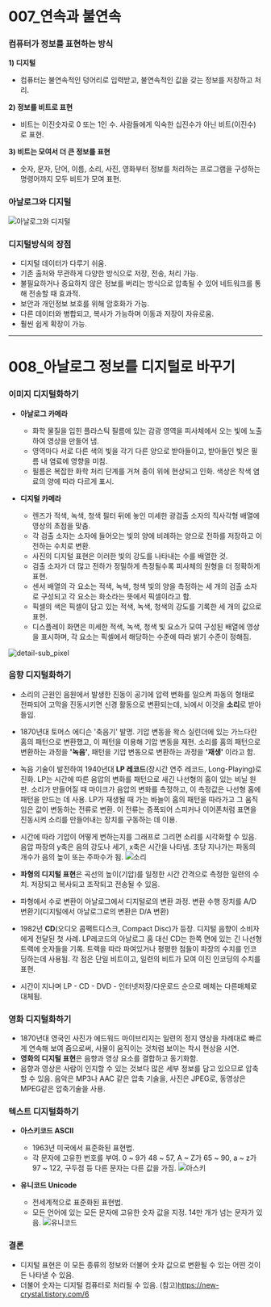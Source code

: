 # 007_연속과 불연속 #
### 컴퓨터가 정보를 표현하는 방식 ###
**1) 디지털**
* 컴퓨터는 불연속적인 덩어리로 입력받고, 불연속적인 값을 갖는 정보를 저장하고 처리.

**2) 정보를 비트로 표현**
* 비트는 이진숫자로 0 또는 1인 수. 사람들에게 익숙한 십진수가 아닌 비트(이진수)로 표현.

**3) 비트는 모여서 더 큰 정보를 표현**
* 숫자, 문자, 단어, 이름, 소리, 사진, 영화부터 정보를 처리하는 프로그램을 구성하는 명령어까지 모두 비트가 모여 표현.


### 아날로그와 디지털 ###
![아날로그와 디지털](https://user-images.githubusercontent.com/109029407/180650280-70bf53b7-ca9c-4ee9-89ae-b8f1672186f2.png)

 

### 디지털방식의 장점 ###
* 디지털 데이터가 다루기 쉬움.
* 기존 출처와 무관하게 다양한 방식으로 저장, 전송, 처리 가능.
* 불필요하거나 중요하지 않은 정보를 버리는 방식으로 압축될 수 있어 네트워크를 통해 전송할 때 효과적.
* 보안과 개인정보 보호를 위해 암호화가 가능.
* 다른 데이터와 병합되고, 복사가 가능하며 이동과 저장이 자유로움.
* 훨씬 쉽게 확장이 가능.

---

# 008_아날로그 정보를 디지털로 바꾸기 #
### 이미지 디지털화하기 ###
* **아날로그 카메라**
  * 화학 물질을 입힌 플라스틱 필름에 있는 감광 영역을 피사체에서 오는 빛에 노출하여 영상을 만들어 냄.
  * 영역마다 서로 다른 색의 빛을 각기 다른 양으로 받아들이고, 받아들인 빛은 필름 내 염료에 영향을 미침.
  * 필름은 복잡한 화학 처리 단계를 거쳐 종이 위에 현상되고 인화. 색상은 착색 염료의 양에 따라 다르게 표시.
  
* **디지털 카메라**
  * 렌즈가 적색, 녹색, 청색 필터 뒤에 놓인 미세한 광검출 소자의 직사각형 배열에 영상의 초점을 맞춤.
  * 각 검출 소자는 소자에 들어오는 빛의 양에 비례하는 양으로 전하를 저장하고 이 전하는 수치로 변환.
  * 사진의 디지털 표현은 이러한 빛의 강도를 나타내는 수를 배열한 것. 
  * 검출 소자가 더 많고 전하가 정밀하게 측정될수록 피사체의 원형을 더 정확하게 표현.
  * 센서 배열의 각 요소는 적색, 녹색, 청색 빛의 양을 측정하는 세 개의 검출 소자로 구성되고 각 요소는 화소라는 뜻에서 픽셀이라고 함.
  * 픽셀의 색은 픽셀이 담고 있는 적색, 녹색, 청색의 강도를 기록한 세 개의 값으로 표현.
  * 디스플레이 화면은 미세한 적색, 녹색, 청색 빛 요소가 모여 구성된 배열에 영상을 표시하며, 각 요소는 픽셀에서 해당하는 수준에 따라 밝기 수준이 정해짐.

![detail-sub_pixel](https://user-images.githubusercontent.com/109029407/180651212-61325b19-f94f-4c9f-a0c6-a23b00bc4772.png)


### 음향 디지털화하기 ###
* 소리의 근원인 음원에서 발생한 진동이 공기에 압력 변화를 일으켜 파동의 형태로 전파되어 고막을 진동시키면 신경 활동으로 변환되는데, 뇌에서 이것을 **소리**로 받아들임.
* 1870년대 토머스 에디슨 '축음기' 발명. 기압 변동을 왁스 실린더에 있는 가느다란 홈의 패턴으로 변환했고, 이 패턴을 이용해 기압 변동을 재현. 소리를 홈의 패턴으로 변환하는 과정을 **'녹음'**, 패턴을 기압 변동으로 변환하는 과정을 **'재생'** 이라고 함.
* 녹음 기술이 발전하여 1940년대 **LP 레코드**(장시간 연주 레코드, Long-Playing)로 진화. LP는 시간에 따른 음압의 변화를 패턴으로 새긴 나선형의 홈이 있는 비닐 원판. 소리가 만들어질 때 마이크가 음압의 변화를 측정하고, 이 측정값은 나선형 홈에 패턴을 만드는 데 사용. LP가 재생될 때 가는 바늘이 홈의 패턴을 따라가고 그 움직임은 값이 변동하는 전류로 변환. 이 전류는 증폭되어 스피커나 이어폰처럼 표면을 진동시켜 소리를 만들어내는 장치를 구동하는 데 이용.
* 시간에 따라 기압이 어떻게 변하는지를 그래프로 그리면 소리를 시각화할 수 있음. 음압 파장의 y축은 음의 강도나 세기, x축은 시간을 나타냄. 초당 지나가는 파동의 개수가 음의 높이 또는 주파수가 됨.
![소리](https://user-images.githubusercontent.com/109029407/180655313-4ee56574-626e-48ab-83a5-64895de51484.png)

* **파형의 디지털 표현**은 곡선의 높이(기압)를 일정한 시간 간격으로 측정한 일련의 수치. 저장되고 복사되고 조작되고 전송될 수 있음.
* 파형에서 수로 변환이 아날로그에서 디지털로의 변환 과정. 변환 수행 장치를 A/D 변환기(디지털에서 아날로그로의 변환은 D/A 변환)
* 1982년 **CD**(오디오 콤팩트디스크, Compact Disc)가 등장. 디지털 음향이 소비자에게 전달된 첫 사례. LP레코드의 아날로그 홈 대신 CD는 한쪽 면에 있는 긴 나선형 트랙에 숫자들을 기록. 트랙을 따라 파여있거나 평평한 점들이 파장의 수치를 인코딩하는데 사용됨. 각 점은 단일 비트이고, 일련의 비트가 모여 이진 인코딩의 수치를 표현.
* 시간이 지나며 LP - CD - DVD - 인터넷저장/다운로드 순으로 매체는 다른매체로 대체됨. 

### 영화 디지털화하기 ###
* 1870년대 영국인 사진가 에드워드 마이브리지는 일련의 정지 영상을 차례대로 빠르게 연속해 보여 줌으로써, 사물이 움직이는 것처럼 보이는 착시 현상을 시연.
* **영화의 디지털 표현**은 음향과 영상 요소를 결합하고 동기화함.
* 음향과 영상은 사람이 인지할 수 있는 것보다 많은 세부 정보를 담고 있으므로 압축할 수 있음. 음악은 MP3나 AAC 같은 압축 기술을, 사진은 JPEG로, 동영상은 MPEG같은 압축기술을 사용.

### 텍스트 디지털화하기 ###
* **아스키코드 ASCII**
  * 1963년 미국에서 표준화된 표현법.
  * 각 문자에 고유한 번호를 부여. 0 ~ 9가 48 ~ 57, A ~ Z가 65 ~ 90, a ~ z가 97 ~ 122, 구두점 등 다른 문자는 다른 값을 가짐.
   ![아스키](https://user-images.githubusercontent.com/109029407/180656259-0fa79e78-5706-42d2-9ed6-0348a85a7377.jpeg)

* **유니코드 Unicode**
  * 전세계적으로 표준화된 표현법.
  * 모든 언어에 있는 모든 문자에 고유한 숫자 값을 지정. 14만 개가 넘는 문자가 있음.
![유니코드](https://user-images.githubusercontent.com/109029407/180656399-a694e6c7-cfe3-4078-809e-5ce096ab799f.png)

### 결론 ###
* 디지털 표현은 이 모든 종류의 정보와 더불어 숫자 값으로 변환될 수 있는 어떤 것이든 나타낼 수 있음.
* 더불어 숫자는 디지털 컴퓨터로 처리될 수 있음.
(참고)https://new-crystal.tistory.com/6
